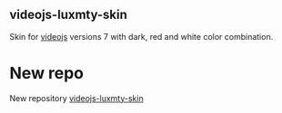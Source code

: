 ## videojs-luxmty-skin
Skin for [videojs](http://videojs.com/) versions 7 with dark, red and white color combination.<br>
# New repo
New repository [videojs-luxmty-skin](https://github.com/EmilioSG11/videojs-luxmty-skin)
